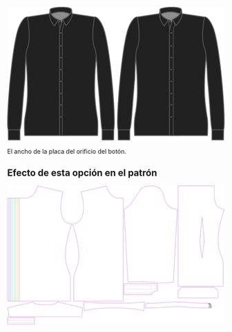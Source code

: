 ![Anchura de la vista de los ojales](buttonholeplacketwidth.svg)

El ancho de la placa del orificio del botón.


## Efecto de esta opción en el patrón
![Esta imagen muestra el efecto de esta opción superponiendo varias variantes que tienen un valor diferente para esta opción](simon_buttonholeplacketwidth_sample.svg "Efecto de esta opción en el patrón")